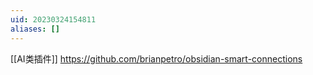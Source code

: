```yaml
---
uid: 20230324154811
aliases: []
---
```

[[AI类插件]]
https://github.com/brianpetro/obsidian-smart-connections